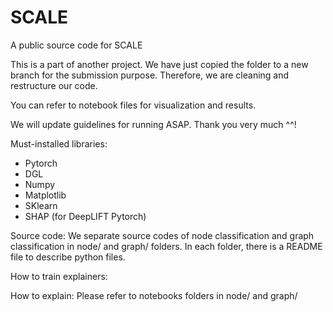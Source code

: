 # SCALE
A public source code for SCALE

This is a part of another project. We have just copied the folder to a new branch for the submission purpose. Therefore, we are cleaning and restructure our code.

You can refer to notebook files for visualization and results. 

We will update guidelines for running ASAP. Thank you very much ^^!

Must-installed libraries:
- Pytorch
- DGL
- Numpy
- Matplotlib
- SKlearn
- SHAP (for DeepLIFT Pytorch)

Source code:
We separate source codes of node classification and graph classification in node/ and graph/ folders. In each folder, there is a README file to describe python files.

How to train explainers:

How to explain:
Please refer to notebooks folders in node/ and graph/

